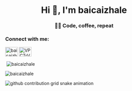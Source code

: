 <h1 align="center">Hi 👋, I'm baicaizhale</h1>
<h3 align="center">👨‍💻 Code, coffee, repeat</h3>



<h3 align="left">Connect with me:</h3>
<p align="left">
<a href="https://twitter.com/baicaizhale" target="blank"><img align="center" src="https://raw.githubusercontent.com/rahuldkjain/github-profile-readme-generator/master/src/images/icons/Social/twitter.svg" alt="baicaizhale" height="30" width="40" /></a>
<a href="https://discord.gg/VPCTrVKkfe" target="blank"><img align="center" src="https://raw.githubusercontent.com/rahuldkjain/github-profile-readme-generator/master/src/images/icons/Social/discord.svg" alt="VPCTrVKkfe" height="30" width="40" /></a>
</p>


<p>&nbsp;<img align="center" src="https://github-readme-stats.vercel.app/api?username=baicaizhale&show_icons=true&locale=en" alt="baicaizhale" /></p>
<p><img align="center" src="https://github-readme-streak-stats.herokuapp.com/?user=baicaizhale&" alt="baicaizhale" /></p>

<picture>
  <source media="(prefers-color-scheme: dark)" srcset="https://raw.githubusercontent.com/baicaizhale/baicaizhale/output/github-contribution-grid-snake-dark.svg">
  <source media="(prefers-color-scheme: light)" srcset="https://raw.githubusercontent.com/baicaizhale/baicaizhale/output/github-contribution-grid-snake.svg">
  <img alt="github contribution grid snake animation" src="https://raw.githubusercontent.com/baicaizhale/baicaizhale/output/github-contribution-grid-snake.svg">
</picture>